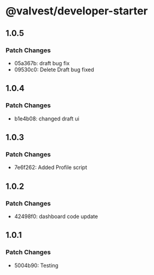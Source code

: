 # @valvest/developer-starter

## 1.0.5

### Patch Changes

- 05a367b: draft bug fix
- 09530c0: Delete Draft bug fixed

## 1.0.4

### Patch Changes

- b1e4b08: changed draft ui

## 1.0.3

### Patch Changes

- 7e6f262: Added Profile script

## 1.0.2

### Patch Changes

- 42498f0: dashboard code update

## 1.0.1

### Patch Changes

- 5004b90: Testing
